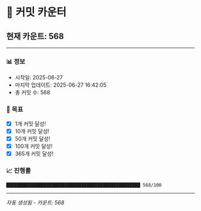 # 🔢 커밋 카운터

## 현재 카운트: 568

---

### 📊 정보
- 시작일: 2025-06-27
- 마지막 업데이트: 2025-06-27 16:42:05
- 총 커밋 수: 568

### 🎯 목표
- [x] 1개 커밋 달성!
- [x] 10개 커밋 달성!
- [x] 50개 커밋 달성!
- [x] 100개 커밋 달성!
- [x] 365개 커밋 달성!

### 📈 진행률
```
██████████████████████████████████████████████████ 568/100
```

---
*자동 생성됨 - 카운트: 568*
